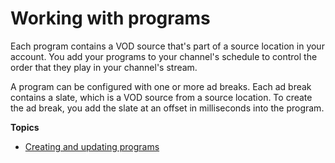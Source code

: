 # Working with programs<a name="channel-assembly-programs"></a>

Each program contains a VOD source that's part of a source location in your account\. You add your programs to your channel's schedule to control the order that they play in your channel's stream\.

A program can be configured with one or more ad breaks\. Each ad break contains a slate, which is a VOD source from a source location\. To create the ad break, you add the slate at an offset in milliseconds into the program\.

**Topics**
+ [Creating and updating programs](channel-assembly-adding-programs.md)